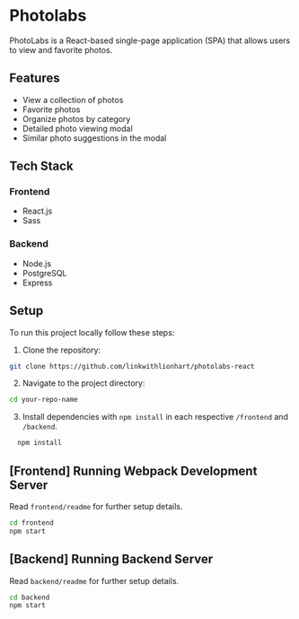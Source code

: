 # Photolabs
PhotoLabs is a React-based single-page application (SPA) that allows users to view and favorite photos.

## Features
- View a collection of photos
- Favorite photos
- Organize photos by category
- Detailed photo viewing modal
- Similar photo suggestions in the modal

## Tech Stack
### Frontend
- React.js
- Sass

### Backend
- Node.js
- PostgreSQL
- Express

## Setup
To run this project locally follow these steps:

1. Clone the repository:
```sh
git clone https://github.com/linkwithlionhart/photolabs-react
```

2. Navigate to the project directory:
```sh
cd your-repo-name
```

3. Install dependencies with `npm install` in each respective `/frontend` and `/backend`.
```sh
  npm install
```

## [Frontend] Running Webpack Development Server
Read `frontend/readme` for further setup details.
```sh
cd frontend
npm start
```

## [Backend] Running Backend Server
Read `backend/readme` for further setup details.
```sh
cd backend
npm start
```
